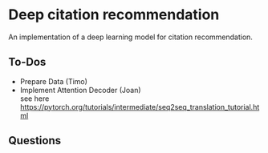 # Deep citation recommendation
An implementation of a deep learning model for citation recommendation.

## To-Dos
* Prepare Data (Timo)
* Implement Attention Decoder (Joan)  
    see here https://pytorch.org/tutorials/intermediate/seq2seq_translation_tutorial.html   
## Questions
